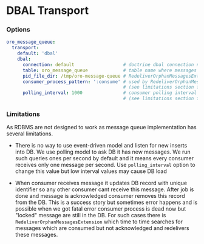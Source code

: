 # DBAL Transport

### Options

```yaml
oro_message_queue:
  transport:
    default: 'dbal'
    dbal:
      connection: default                  # doctrine dbal connection name
      table: oro_message_queue             # table name where messages will be stored
      pid_file_dir: /tmp/oro-message-queue # RedeliverOrphanMessagesExtension stores consumer pid files here
      consumer_process_pattern: ':consume' # used by RedeliverOrphanMessagesExtension to check the working or non-working consumers
                                           # (see limitations section for more details)
      polling_interval: 1000               # consumer polling interval in milliseconds
                                           # (see limitations section for more details)
```

### Limitations

As RDBMS are not designed to work as message queue implementation has several limitations.

* There is no way to use event-driven model and listen for new inserts into DB. We use polling
model to ask DB it has new messages. We run such queries ones per second by default and it means
every consumer receives only one message per second. Use `polling_interval` option to change this
value but low interval values may cause DB load

* When consumer receives message it updates DB record with unique identifier so any other consumer
cant receive this message. After job is done and message is acknowledged consumer removes this record
from the DB. This is a success story but sometimes error happens and is possible when we got fatal error
consumer process is dead now but "locked" message are still in the DB. For such cases there is
`RedeliverOrphanMessagesExtension` which time to time searches for messages which are consumed but not
acknowledged and redelivers these messages.
